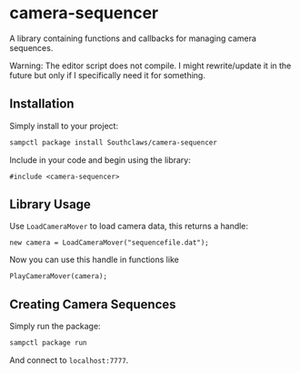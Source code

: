 # camera-sequencer

A library containing functions and callbacks for managing camera sequences.

Warning: The editor script does not compile. I might rewrite/update it in the future but only if I specifically need it for something.

## Installation

Simply install to your project:

```bash
sampctl package install Southclaws/camera-sequencer
```

Include in your code and begin using the library:

```pawn
#include <camera-sequencer>
```

## Library Usage

Use `LoadCameraMover` to load camera data, this returns a handle:

```pawn
new camera = LoadCameraMover("sequencefile.dat");
```

Now you can use this handle in functions like

```pawn
PlayCameraMover(camera);
```

## Creating Camera Sequences

Simply run the package:

```bash
sampctl package run
```

And connect to `localhost:7777`.

